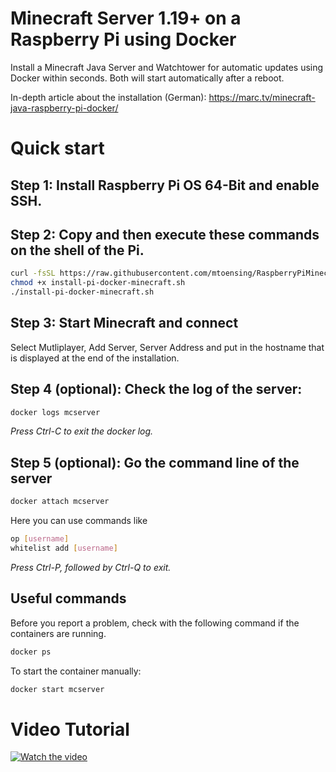 # Minecraft Server 1.19+ on a Raspberry Pi using Docker

Install a Minecraft Java Server and Watchtower for automatic updates using Docker within seconds. Both will start automatically after a reboot. 

In-depth article about the installation (German): https://marc.tv/minecraft-java-raspberry-pi-docker/ 

# Quick start 

## Step 1: Install Raspberry Pi OS 64-Bit and enable SSH.

## Step 2: Copy and then execute these commands on the shell of the Pi.

```sh
curl -fsSL https://raw.githubusercontent.com/mtoensing/RaspberryPiMinecraftDocker/main/getPiMinecraftDocker.sh -o install-pi-docker-minecraft.sh 
chmod +x install-pi-docker-minecraft.sh 
./install-pi-docker-minecraft.sh
```

## Step 3: Start Minecraft and connect

Select Mutliplayer, Add Server, Server Address and put in the hostname that is displayed at the end of the installation.

## Step 4 (optional): Check the log of the server:

```sh 
docker logs mcserver
```

*Press Ctrl-C to exit the docker log.*

## Step 5 (optional): Go the command line of the server 

```sh 
docker attach mcserver
```

Here you can use commands like 

```sh 
op [username] 
whitelist add [username] 
```

*Press Ctrl-P, followed by Ctrl-Q to exit.*

## Useful commands

Before you report a problem, check with the following command if the containers are running. 

```sh 
docker ps
```
 
To start the container manually: 

```sh 
docker start mcserver
```

# Video Tutorial

[![Watch the video](https://img.youtube.com/vi/BuHOyhM2fCg/maxresdefault.jpg)](https://youtu.be/BuHOyhM2fCg)
